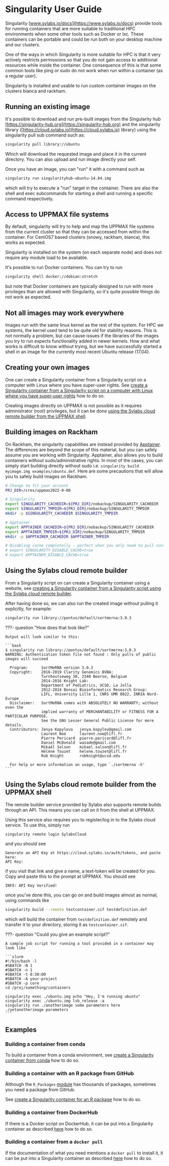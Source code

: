 # Singularity User Guide

Singularity [www.sylabs.io/docs](https://www.sylabs.io/docs) provide tools for running containers that are more suitable to traditional HPC environments when some other tools such as Docker or lxc. These containers can be portable and could be run both on your desktop machine and our clusters.

One of the ways in which Singularity is more suitable for HPC is that it very actively restricts permissions so that you do not gain access to additional resources while inside the container. One consequence of this is that some common tools like ping or sudo do not work when run within a container (as a regular user).

Singularity is installed and usable to run custom container images on the clusters bianca and rackham.

## Running an existing image

It's possible to download and run pre-built images from the Singularity hub [https://singularity-hub.org](https://singularity-hub.org) and the singularity library ([https://cloud.sylabs.io](https://cloud.sylabs.io)  library) using the singularity pull sub command such as:

```bash
singularity pull library://ubuntu
```

Which will download the requested image and place it in the current directory. You can also upload and run image directly your self.

Once you have an image, you can "run" it with a command such as

```bash
singularity run singularityhub-ubuntu-14.04.img
```

which will try to execute a "run" target in the container. There are also the shell and exec subcommands for starting a shell and running a specific command respectively.

## Access to UPPMAX file systems

By default, singularity will try to help and map the UPPMAX file systems from the current cluster so that they can be accessed from within the container. For CentOS7 based clusters (snowy, rackham, bianca), this works as expected.

Singularity is installed on the system (on each separate node) and does not require any module load to be available.

It's possible to run Docker containers. You can try to run

```bash
singularity shell docker://debian:stretch
```

but note that Docker containers are typically designed to run with more privileges than are allowed with Singularity, so it's quite possible things do not work as expected.

## Not all images may work everywhere

Images run with the same linux kernel as the rest of the system. For HPC we systems, the kernel used tend to be quite old for stability reasons. This is not normally a problem, but can cause issues if the libraries of the images you try to run expects functionality added in newer kernels. How and what works is difficult to know without trying, but we have successfully started a shell in an image for the currently most recent Ubuntu release (17.04).

## Creating your own images

One can create a Singularity container from a Singularity script on a computer with Linux where you have super-user rights.
See [create a Singularity container from a Singularity script on a computer with Linux where you have super-user rights](create_singularity_container_from_a_singularity_script_on_linux.md)
how to do so.

Creating images directly on UPPMAX is not possible as it requires
administrator (root) privileges,
but it can be done [using the Sylabs cloud remote builder from the UPPMAX shell](#using-the-sylabs-cloud-remote-builder-from-the-uppmax-shell).

## Building images on Rackham

On Rackham, the singularity capabilities are instead provided by [Apptainer](https://apptainer.org/). The differences are beyond the scope of this material, but you can safely assume you are working with Singularity. Apptainer, also allows you to build containers without sudo/administrative rights. In most of the cases, you can simply start building directly without sudo i.e. `singularity build myimage.img examples/ubuntu.def`. Here are some precautions that will allow you to safely build images on Rackham.

```bash
# Change to fit your account
PRJ_DIR=/crex/uppmax2022-0-00

# Singularity
export SINGULARITY_CACHEDIR=${PRJ_DIR}/nobackup/SINGULARITY_CACHEDIR
export SINGULARITY_TMPDIR=${PRJ_DIR}/nobackup/SINGULARITY_TMPDIR
mkdir -p $SINGULARITY_CACHEDIR $SINGULARITY_TMPDIR

# Apptainer
export APPTAINER_CACHEDIR=${PRJ_DIR}/nobackup/SINGULARITY_CACHEDIR
export APPTAINER_TMPDIR=${PRJ_DIR}/nobackup/SINGULARITY_TMPDIR
mkdir -p $APPTAINER_CACHEDIR $APPTAINER_TMPDIR

# Disabling cache completelly - perfect when you only need to pull containers
# export SINGULARITY_DISABLE_CACHE=true
# export APPTAINER_DISABLE_CACHE=true
```

## Using the Sylabs cloud remote builder

From a Singularity script on can create a Singularity container
using a website, see [creating a Singularity container from a Singularity script using the Sylabs cloud remote builder](create_singularity_container_from_a_singularity_script_using_remote_builder.md).

After having done so, we can also run the created image without pulling it
explicitly, for example:

```bash
singularity run library://pontus/default/sortmerna:3.0.3
```

???- question "How does that look like?"

    Output will look similar to this:

    ```bash
    $ singularity run library://pontus/default/sortmerna:3.0.3
    WARNING: Authentication token file not found : Only pulls of public images will succeed

      Program:      SortMeRNA version 3.0.3
      Copyright:    2016-2019 Clarity Genomics BVBA:
                    Turnhoutseweg 30, 2340 Beerse, Belgium
                    2014-2016 Knight Lab:
                    Department of Pediatrics, UCSD, La Jolla
                    2012-2014 Bonsai Bioinformatics Research Group:
                    LIFL, University Lille 1, CNRS UMR 8022, INRIA Nord-Europe
      Disclaimer:   SortMeRNA comes with ABSOLUTELY NO WARRANTY; without even the
                    implied warranty of MERCHANTABILITY or FITNESS FOR A PARTICULAR PURPOSE.
                    See the GNU Lesser General Public License for more details.
      Contributors: Jenya Kopylova   jenya.kopylov@gmail.com
                    Laurent Noé      laurent.noe@lifl.fr
                    Pierre Pericard  pierre.pericard@lifl.fr
                    Daniel McDonald  wasade@gmail.com
                    Mikaël Salson    mikael.salson@lifl.fr
                    Hélène Touzet    helene.touzet@lifl.fr
                    Rob Knight       robknight@ucsd.edu

      For help or more information on usage, type `./sortmerna -h'
    ```

## Using the Sylabs cloud remote builder from the UPPMAX shell

The remote builder service provided by Sylabs also supports remote builds through an API. This means you can call on it from the shell at UPPMAX.

Using this service also requires you to register/log in to the Sylabs cloud service. To use this, simply run

```bash
singularity remote login SylabsCloud
```

and you should see

```console
Generate an API Key at https://cloud.sylabs.io/auth/tokens, and paste here:
API Key:
```

if you visit that link and give a name, a text-token will be created for you. Copy and paste this to the prompt at UPPMAX. You should see

```console
INFO: API Key Verified!
```

once you've done this, you can go on and build images almost as normal, using commands like

```bash
singularity build --remote testcontainer.sif testdefinition.def
```

which will build the container from `testdefinition.def` remotely and transfer it to your directory, storing it as `testcontainer.sif`.

???- question "Could you give an example script?"

    A sample job script for running a tool provided in a container may look like

    ```slurm
    #!/bin/bash -l
    #SBATCH -N 1
    #SBATCH -n 1
    #SBATCH -t 0:30:00
    #SBATCH -A your-project
    #SBATCH -p core
    cd /proj/something/containers

    singularity exec ./ubuntu.img echo "Hey, I'm running ubuntu"
    singularity exec ./ubuntu.img lsb_release -a
    singularity run ./anotherimage some parameters here
    ./yetanotherimage parameters
    ```

## Examples

### Building a container from conda

To build a container from a conda environment, see [create a Singularity container from conda](create_singularity_container_from_conda.md)
how to do so.

### Building a container with an R package from GitHub

Although the `R_Packages` [module](../cluster_guides/modules.md)
has thousands of packages, sometimes you need a package from GitHub.

See [create a Singularity container for an R package](create_singularity_container_for_r_package.md)
how to do so.

### Building a container from DockerHub

If there is a Docker script on DockerHub,
it can be put into a Singularity container as described [here](create_singularity_container_from_dockerhub.md)
how to do so.

### Building a container from a `docker pull`

If the documentation of what you need mentions a `docker pull` to install it,
it can be put into a Singularity container as described [here](create_singularity_container_from_docker_pull.md)
how to do so.
